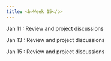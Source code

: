 ```yaml
---
title: <b>Week 15</b>
---
```


Jan 11
: Review and project discussions

Jan 13
: Review and project discussions

Jan 15
: Review and project discussions

